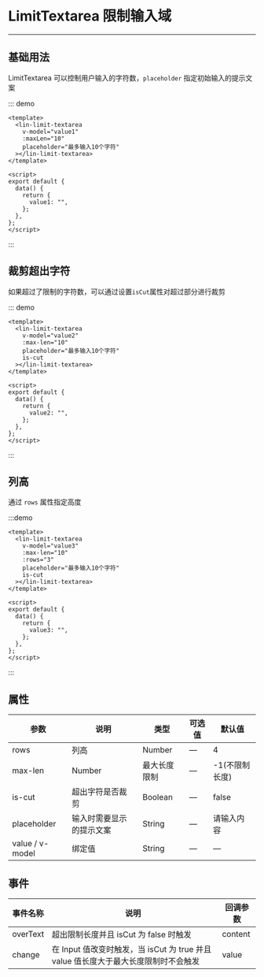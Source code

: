 # LimitTextarea 限制输入域

---

## 基础用法

LimitTextarea 可以控制用户输入的字符数，`placeholder` 指定初始输入的提示文案

::: demo

```vue
<template>
  <lin-limit-textarea
    v-model="value1"
    :maxLen="10"
    placeholder="最多输入10个字符"
  ></lin-limit-textarea>
</template>

<script>
export default {
  data() {
    return {
      value1: "",
    };
  },
};
</script>
```

:::

## 裁剪超出字符

如果超过了限制的字符数，可以通过设置`isCut`属性对超过部分进行裁剪

::: demo

```vue
<template>
  <lin-limit-textarea
    v-model="value2"
    :max-len="10"
    placeholder="最多输入10个字符"
    is-cut
  ></lin-limit-textarea>
</template>

<script>
export default {
  data() {
    return {
      value2: "",
    };
  },
};
</script>
```

:::

## 列高

通过 `rows` 属性指定高度

:::demo

```vue
<template>
  <lin-limit-textarea
    v-model="value3"
    :max-len="10"
    :rows="3"
    placeholder="最多输入10个字符"
    is-cut
  ></lin-limit-textarea>
</template>

<script>
export default {
  data() {
    return {
      value3: "",
    };
  },
};
</script>
```

:::

## 属性

| 参数            | 说明                     | 类型         | 可选值 | 默认值         |
| --------------- | ------------------------ | ------------ | ------ | -------------- |
| rows            | 列高                     | Number       | —      | 4              |
| max-len         | Number                   | 最大长度限制 | —      | -1(不限制长度) |
| is-cut          | 超出字符是否裁剪         | Boolean      | —      | false          |
| placeholder     | 输入时需要显示的提示文案 | String       | —      | 请输入内容     |
| value / v-model | 绑定值                   | String       | —      | —              |

## 事件

| 事件名称 | 说明                                                                                | 回调参数 |
| -------- | ----------------------------------------------------------------------------------- | -------- |
| overText | 超出限制长度并且 isCut 为 false 时触发                                              | content  |
| change   | 在 Input 值改变时触发，当 isCut 为 true 并且 value 值长度大于最大长度限制时不会触发 | value    |
